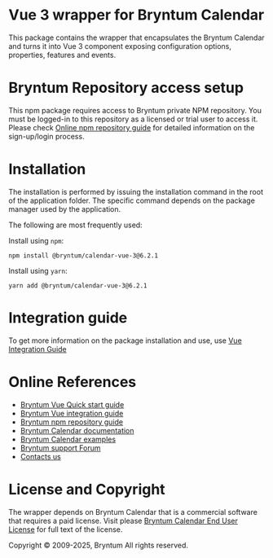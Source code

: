 # Vue 3 wrapper for Bryntum Calendar

This package contains the wrapper that encapsulates the Bryntum Calendar and turns it into Vue 3 component exposing
configuration options, properties, features and events.

# Bryntum Repository access setup

This npm package requires access to Bryntum private NPM repository.
You must be logged-in to this repository as a licensed or trial user to access it.
Please check [Online npm repository guide](https://bryntum.com/products/calendar/docs/guide/Calendar/npm-repository) for detailed information on the sign-up/login
process.

# Installation

The installation is performed by issuing the installation command in the root of the application folder. The specific
command depends on the package manager used by the application.

The following are most frequently used:

Install using `npm`:

```shell
npm install @bryntum/calendar-vue-3@6.2.1
```

Install using `yarn`:

```shell
yarn add @bryntum/calendar-vue-3@6.2.1
```

# Integration guide

To get more information on the package installation and use, use
[Vue Integration Guide](https://bryntum.com/products/calendar/docs/guide/Calendar/integration/vue/guide)

# Online References

* [Bryntum Vue Quick start guide](https://bryntum.com/products/calendar/docs/guide/Calendar/quick-start/vue-3)
* [Bryntum Vue integration guide](https://bryntum.com/products/calendar/docs/guide/Calendar/integration/vue/guide)
* [Bryntum npm repository guide](https://bryntum.com/products/calendar/docs/guide/Calendar/npm-repository)
* [Bryntum Calendar documentation](https://bryntum.com/products/calendar/docs/)
* [Bryntum Calendar examples](https://bryntum.com/products/calendar/examples/)
* [Bryntum support Forum](https://forum.bryntum.com/)
* [Contacts us](https://bryntum.com/contact/)

# License and Copyright

The wrapper depends on Bryntum Calendar that is a commercial software that requires a paid license.
Visit please [Bryntum Calendar End User License](https://bryntum.com/products/calendar/license/) for full text of the license.

Copyright © 2009-2025, Bryntum
All rights reserved.
